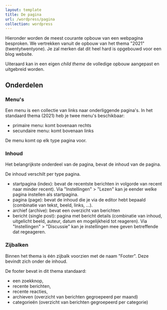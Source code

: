 ```yaml
---
layout: template
title: De pagina
url: /wordpress/pagina
collection: wordpress
---
```


<div class="highlight">
Hieronder worden de meest courante opbouw van een webpagina besproken. We vertrekken vanuit de opbouw van het thema "2021" (twentytwentyone). Je zal merken dat dit heel hard is opgebouwd voor een blog website.

Uiteraard kan in een eigen <em>child theme</em> de volledige opbouw aangepast en uitgebreid worden.
</div>

## Onderdelen

### Menu's

Een menu is een collectie van links naar onderliggende pagina's. In het standaard thema (2021) heb je twee menu's beschikbaar:
* primaire menu: komt bovenaan rechts
* secundaire menu: komt bovenaan links

De menu komt op elk type pagina voor.

### Inhoud

Het belangrijkste onderdeel van de pagina, bevat de inhoud van de pagina.

De inhoud verschilt per type pagina.

* startpagina (index): bevat de recentste berichten in volgorde van recent naar minder recent). 
Via "Instellingen" > "Lezen" kan je eender welke pagina instellen als startpagina.
* pagina (page): bevat de inhoud die je via de editor hebt bepaald (combinatie van tekst, beeld, links, ...).
* archief (archive): bevat een overzicht van berichten
* bericht (single post): pagina met bericht details (combinatie van inhoud, uitgelicht beeld, auteur, datum en mogelijkheid tot reageren). 
Via "Instellingen" > "Discussie" kan je instellingen mee geven betreffende dat regeageren.

### Zijbalken

Binnen het thema is één zijbalk voorzien met de naam "Footer". Deze bevindt zich onder de inhoud.

De footer bevat in dit thema standaard:
* een zoekknop, 
* recente berichten, 
* recente reacties, 
* archieven (overzicht van berichten gegroepeerd per maand)
* categorieën (overzicht van berichten gegroepeerd per categorie)